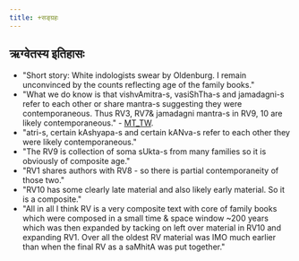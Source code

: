 ```yaml
---
title: +सङ्ग्रहः
---
```


## ऋग्वेतस्य इतिहासः
- "Short story: White indologists swear by Oldenburg. I remain unconvinced by the counts reflecting age of the family books."
- "What we do know is that vishvAmitra-s, vasiShTha-s and jamadagni-s refer to each other or share mantra-s suggesting they were contemporaneous. Thus RV3, RV7& jamadagni mantra-s in RV9, 10 are likely contemporaneous." - [MT_TW](https://twitter.com/blog_supplement/status/1262959738385563648).
- "atri-s, certain kAshyapa-s and certain kANva-s refer to each other they were likely contemporaneous."
- "The RV9 is collection of soma sUkta-s from many families so it is obviously of composite age."
- "RV1 shares authors with RV8 - so there is partial contemporaneity of those two."
- "RV10 has some clearly late material and also likely early material. So it is a composite."
- "All in all I think RV is a very composite text with core of family books which were composed in a small time & space window ~200 years which was then expanded by tacking on left over material in RV10 and expanding RV1. Over all the oldest RV material was IMO much earlier than when the final RV as a saMhitA was put together."